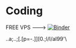 # Coding


FREE VPS --->                   [![Binder](https://mybinder.org/badge_logo.svg)](https://mybinder.org/v2/gh/Akashi433/coding.git/HEAD)



..a;..;[.[p=-.]][0.;l/l/al99'\\
